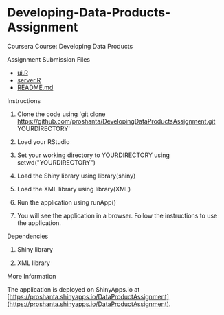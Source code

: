 Developing-Data-Products-Assignment
===================================

Coursera Course: Developing Data Products

Assignment Submission Files
- [ui.R](https://github.com/proshanta/DevelopingDataProductsAssignment/blob/master/ui.R)
- [server.R](https://github.com/proshanta/DevelopingDataProductsAssignment/blob/master/server.R)
- [README.md](https://github.com/proshanta/DevelopingDataProductsAssignment/blob/master/README.md)

Instructions

1. Clone the code using 'git clone https://github.com/proshanta/DevelopingDataProductsAssignment.git YOURDIRECTORY'

2. Load your RStudio

3. Set your working directory to YOURDIRECTORY using setwd("YOURDIRECTORY")

4. Load the Shiny library using library(shiny)

5. Load the XML library using library(XML)

6. Run the application using runApp()

7. You will see the application in a browser. Follow the instructions to use the application.

Dependencies

1. Shiny library

2. XML library 

More Information

The application is deployed on ShinyApps.io at [https://proshanta.shinyapps.io/DataProductAssignment](https://proshanta.shinyapps.io/DataProductAssignment).
